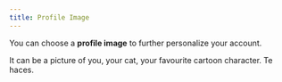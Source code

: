 ```yaml
---
title: Profile Image
---
```


You can choose a **profile image** to further personalize your account.

It can be a picture of you, your cat, your favourite cartoon character. Te haces.
